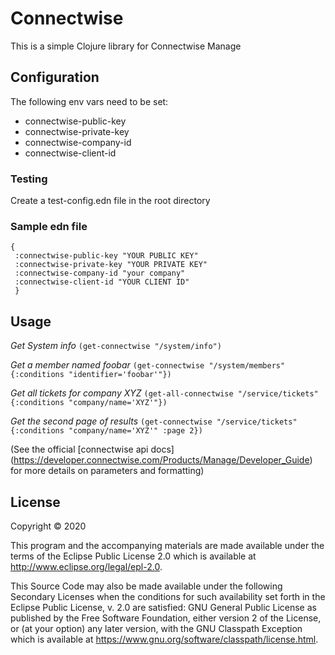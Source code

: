 # Connectwise

This is a simple Clojure library for Connectwise Manage

## Configuration
The following env vars need to be set:
- connectwise-public-key 
- connectwise-private-key
- connectwise-company-id
- connectwise-client-id

### Testing
Create a test-config.edn file in the root directory

### Sample edn file
```
{
 :connectwise-public-key "YOUR PUBLIC KEY"
 :connectwise-private-key "YOUR PRIVATE KEY"
 :connectwise-company-id "your company"
 :connectwise-client-id "YOUR CLIENT ID"
 }
```
## Usage
*Get System info*
`(get-connectwise "/system/info")`

*Get a member named foobar*
`(get-connectwise "/system/members" {:conditions "identifier='foobar'"})`

*Get all tickets for company XYZ*
`(get-all-connectwise "/service/tickets" {:conditions "company/name='XYZ'"})`

*Get the second page of results*
`(get-connectwise "/service/tickets" {:conditions "company/name='XYZ'" :page 2})`

(See the official [connectwise api docs] (https://developer.connectwise.com/Products/Manage/Developer_Guide) for more details on parameters and formatting)

## License

Copyright © 2020

This program and the accompanying materials are made available under the
terms of the Eclipse Public License 2.0 which is available at
http://www.eclipse.org/legal/epl-2.0.

This Source Code may also be made available under the following Secondary
Licenses when the conditions for such availability set forth in the Eclipse
Public License, v. 2.0 are satisfied: GNU General Public License as published by
the Free Software Foundation, either version 2 of the License, or (at your
option) any later version, with the GNU Classpath Exception which is available
at https://www.gnu.org/software/classpath/license.html.
